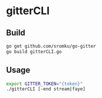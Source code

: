 # gitterCLI

## Build
```sh
go get github.com/sromku/go-gitter
go build gitterCLI.go
```

## Usage
```sh
export GITTER_TOKEN="{token}"
./gitterCLI [-end stream|faye]
```
